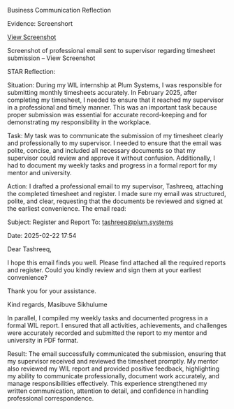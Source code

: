 Business Communication Reflection

Evidence:
Screenshort 

[View Screenshot](../evidence/Business%20Communication/email_timesheet.png)






Screenshot of professional email sent to supervisor regarding timesheet submission – View Screenshot


STAR Reflection:

Situation:
During my WIL internship at Plum Systems, I was responsible for submitting monthly timesheets accurately. In February 2025, after completing my timesheet, 
I needed to ensure that it reached my supervisor in a professional and timely manner. 
This was an important task because proper submission was essential for accurate record-keeping and for demonstrating my responsibility in the workplace.

Task:
My task was to communicate the submission of my timesheet clearly and professionally to my supervisor. 
I needed to ensure that the email was polite, concise, and included all necessary documents so that my supervisor could review and approve it without confusion.
Additionally, I had to document my weekly tasks and progress in a formal report for my mentor and university.

Action:
I drafted a professional email to my supervisor, Tashreeq, attaching the completed timesheet and register. 
I made sure my email was structured, polite, and clear, requesting that the documents be reviewed and signed at the earliest convenience. The email read:

Subject: Register and Report
To: tashreeq@plum.systems

Date: 2025-02-22 17:54

Dear Tashreeq,

I hope this email finds you well. Please find attached all the required reports and register. Could you kindly review and sign them at your earliest convenience?

Thank you for your assistance.

Kind regards,
Masibuve Sikhulume

In parallel, I compiled my weekly tasks and documented progress in a formal WIL report. I ensured that all activities,
achievements, and challenges were accurately recorded and submitted the report to my mentor and university in PDF format.

Result:
The email successfully communicated the submission, ensuring that my supervisor received and reviewed the timesheet promptly. 
My mentor also reviewed my WIL report and provided positive feedback, highlighting my ability to communicate professionally, document work accurately, 
and manage responsibilities effectively. This experience strengthened my written communication, attention to detail, and 
confidence in handling professional correspondence.
